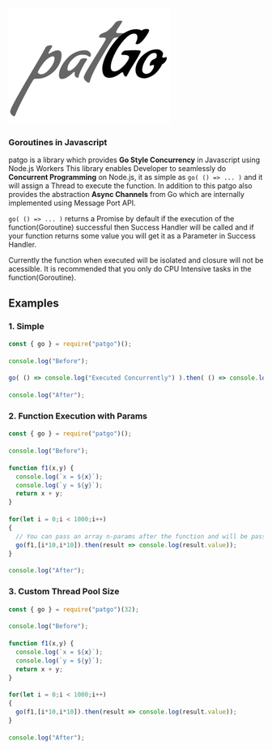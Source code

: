 ### <img src="./patgo.png" />
### Goroutines in Javascript

patgo is a library which provides **Go Style Concurrency** in Javascript using Node.js Workers
This library enables Developer to seamlessly do **Concurrent Programming** on Node.js,
it as simple as `go( () => ... )` and it will assign a Thread to execute the function. In addition to this patgo also provides the abstraction **Async Channels** from Go which are internally implemented using Message Port API.

`go( () => ... )` returns a Promise by default if the execution of the function(Goroutine) successful then Success Handler will be called and if your function returns some value you will get it as a Parameter in Success Handler.

Currently the function when executed will be isolated and closure will not be acessible.
It is recommended that you only do CPU Intensive tasks in the function(Goroutine).

## Examples
### 1. Simple
```javascript
const { go } = require("patgo")();

console.log("Before");

go( () => console.log("Executed Concurrently") ).then( () => console.log("Execution Complete") );

console.log("After");
```

### 2. Function Execution with Params
```javascript
const { go } = require("patgo")();

console.log("Before");

function f1(x,y) {
  console.log(`x = ${x}`);
  console.log(`y = ${y}`);
  return x + y;
}

for(let i = 0;i < 1000;i++)
{
  // You can pass an array n-params after the function and will be passed to the function when executed
  go(f1,[i*10,i*10]).then(result => console.log(result.value));
}

console.log("After");
```

### 3. Custom Thread Pool Size
```javascript
const { go } = require("patgo")(32);

console.log("Before");

function f1(x,y) {
  console.log(`x = ${x}`);
  console.log(`y = ${y}`);
  return x + y;
}

for(let i = 0;i < 1000;i++)
{
  go(f1,[i*10,i*10]).then(result => console.log(result.value));
}

console.log("After");
```

